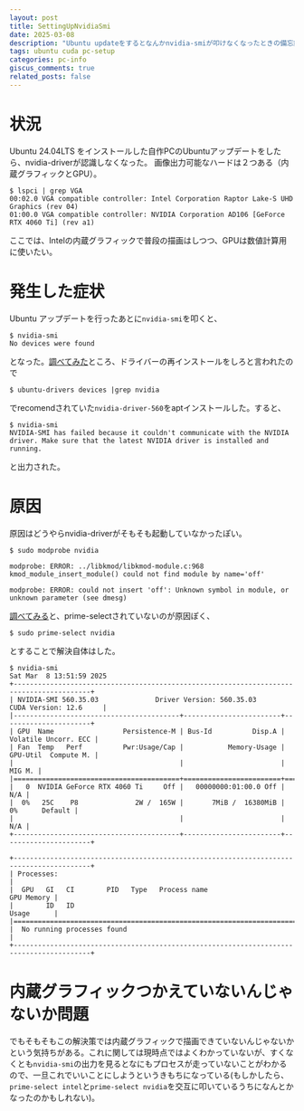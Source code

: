 ```yaml
---
layout: post
title: SettingUpNvidiaSmi
date: 2025-03-08
description: "Ubuntu updateをするとなんかnvidia-smiが叩けなくなったときの備忘録"
tags: ubuntu cuda pc-setup
categories: pc-info
giscus_comments: true
related_posts: false
---
```

# 状況
Ubuntu 24.04LTS をインストールした自作PCのUbuntuアップデートをしたら、nvidia-driverが認識しなくなった。
画像出力可能なハードは２つある（内蔵グラフィックとGPU）。
```
$ lspci | grep VGA
00:02.0 VGA compatible controller: Intel Corporation Raptor Lake-S UHD Graphics (rev 04)
01:00.0 VGA compatible controller: NVIDIA Corporation AD106 [GeForce RTX 4060 Ti] (rev a1)
```
ここでは、Intelの内蔵グラフィックで普段の描画はしつつ、GPUは数値計算用に使いたい。
# 発生した症状
Ubuntu アップデートを行ったあとに`nvidia-smi`を叩くと、
```
$ nvidia-smi
No devices were found
```
となった。[調べてみた](https://qiita.com/y-vectorfield/items/72bfb66d8ec85847fe2f)ところ、ドライバーの再インストールをしろと言われたので
```
$ ubuntu-drivers devices |grep nvidia
```
でrecomendされていた`nvidia-driver-560`をaptインストールした。すると、
```
$ nvidia-smi
NVIDIA-SMI has failed because it couldn't communicate with the NVIDIA driver. Make sure that the latest NVIDIA driver is installed and running.
```
と出力された。

# 原因
原因はどうやらnvidia-driverがそもそも起動していなかったぽい。
```
$ sudo modprobe nvidia

modprobe: ERROR: ../libkmod/libkmod-module.c:968 kmod_module_insert_module() could not find module by name='off'

modprobe: ERROR: could not insert 'off': Unknown symbol in module, or unknown parameter (see dmesg)
```
[調べてみる](https://bugs.launchpad.net/ubuntu/+source/nvidia-graphics-drivers-390/+bug/1774359)と、prime-selectされていないのが原因ぽく、
```
$ sudo prime-select nvidia
```
とすることで解決自体はした。
```
$ nvidia-smi
Sat Mar  8 13:51:59 2025       
+-----------------------------------------------------------------------------------------+
| NVIDIA-SMI 560.35.03              Driver Version: 560.35.03      CUDA Version: 12.6     |
|-----------------------------------------+------------------------+----------------------+
| GPU  Name                 Persistence-M | Bus-Id          Disp.A | Volatile Uncorr. ECC |
| Fan  Temp   Perf          Pwr:Usage/Cap |           Memory-Usage | GPU-Util  Compute M. |
|                                         |                        |               MIG M. |
|=========================================+========================+======================|
|   0  NVIDIA GeForce RTX 4060 Ti     Off |   00000000:01:00.0 Off |                  N/A |
|  0%   25C    P8              2W /  165W |       7MiB /  16380MiB |      0%      Default |
|                                         |                        |                  N/A |
+-----------------------------------------+------------------------+----------------------+
                                                                                         
+-----------------------------------------------------------------------------------------+
| Processes:                                                                              |
|  GPU   GI   CI        PID   Type   Process name                              GPU Memory |
|        ID   ID                                                               Usage      |
|=========================================================================================|
|  No running processes found                                                             |
+-----------------------------------------------------------------------------------------+

```

# 内蔵グラフィックつかえていないんじゃないか問題
でもそもそもこの解決策では内蔵グラフィックで描画できていないんじゃないかという気持ちがある。これに関しては現時点ではよくわかっていないが、すくなくとも`nvidia-smi`の出力を見るとなにもプロセスが走っていないことがわかるので、一旦これでいいことにしようというきもちになっている(もしかしたら、`prime-select intel`と`prime-select nvidia`を交互に叩いているうちになんとかなったのかもしれない)。
